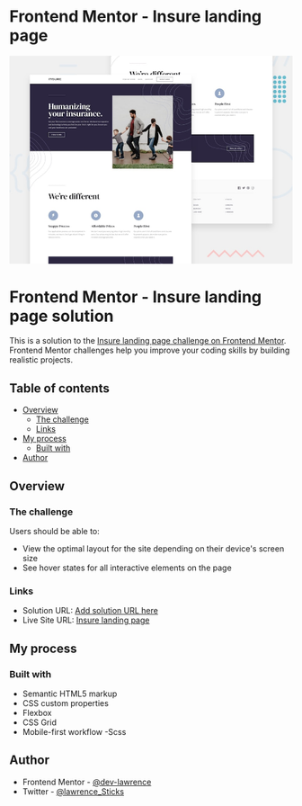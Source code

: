 # Frontend Mentor - Insure landing page

![Design preview for the Insure landing page coding challenge](./design/desktop-preview.jpg)

# Frontend Mentor - Insure landing page solution

This is a solution to the [Insure landing page challenge on Frontend Mentor](https://www.frontendmentor.io/challenges/insure-landing-page-uTU68JV8). Frontend Mentor challenges help you improve your coding skills by building realistic projects.

## Table of contents

- [Overview](#overview)
  - [The challenge](#the-challenge)
  - [Links](#links)
- [My process](#my-process)
  - [Built with](#built-with)
- [Author](#author)

## Overview

### The challenge

Users should be able to:

- View the optimal layout for the site depending on their device's screen size
- See hover states for all interactive elements on the page

### Links

- Solution URL: [Add solution URL here](https://github.com/dev-lawrence/insure-landing-page.git)
- Live Site URL: [Insure landing page](https://insures-landingpage.netlify.app/)

## My process

### Built with

- Semantic HTML5 markup
- CSS custom properties
- Flexbox
- CSS Grid
- Mobile-first workflow
  -Scss

## Author

- Frontend Mentor - [@dev-lawrence](https://www.frontendmentor.io/profile/dev-lawrence)
- Twitter - [@lawrence_Sticks](https://twitter.com/Lawrence_sticks)
